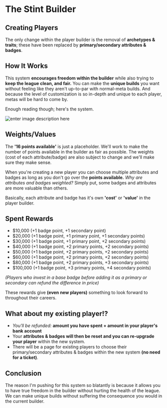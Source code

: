 # The Stint Builder

## Creating Players

The only change within the player builder is the removal of **archetypes & traits**; these have been replaced by **primary/secondary attributes & badges**.

##  How It Works

This system **encourages freedom within the builder** while also trying to **keep the league clean, and fair.** You can make the **unique builds** you want without feeling like they aren't up-to-par with normal-meta builds. And because the level of customization is so in-depth and unique to each player, metas will be hard to come by.

Enough reading though; here's the system.

![enter image description here](https://i.imgur.com/LLbxhNW.png)

## Weights/Values

The **'16 points available'** is just a placeholder. We'll work to make the number of points available in the builder as fair as possible. The weights (cost of each attribute/badge) are also subject to change and we'll make sure they make sense. 

When you're creating a new player you can choose multiple attributes and badges as long as you don't go over the **points available.** *Why are attributes and badges weighted?* Simply put, some badges and attributes are more valuable than others.

Basically, each attribute and badge has it's own **'cost'** or **'value'** in the player builder.

## Spent Rewards
-   $10,000 (+1 badge point, +1 secondary point)
-   $20,000 (+1 badge point, +1 primary point, +1 secondary points)
-   $30,000 (+1 badge point, +1 primary point, +2 secondary points)
-   $40,000 (+1 badge point, +2 primary points, +2 secondary points)
-   $50,000 (+1 badge point, +2 primary points, +2 secondary points)
-   $60,000 (+1 badge point, +2 primary points, +2 secondary points)
-   $80,000 (+1 badge point, +2 primary points, +3 secondary points)
-   $100,000 (+1 badge point, +3 primary points, +4 secondary points) 
  
*(Players who invest in a base badge before adding it as a primary or secondary can refund the difference in price)*

These rewards give **(even new players)** something to look forward to throughout their careers.

## What about my existing player!?
- *You'll be refunded:* **amount you have spent + amount in your player's bank account**
- Your **attributes & badges will then be reset and you can re-upgrade your player** within the new system.
- There will be a page for existing players to choose their primary/secondary attributes & badges within the new system **(no need for a ticket)**.

## Conclusion
The reason I'm pushing for this system so blatantly is because it allows you to have true freedom in the builder without hurting the health of the league. We can make unique builds without suffering the consequence you would in the current builder. 
